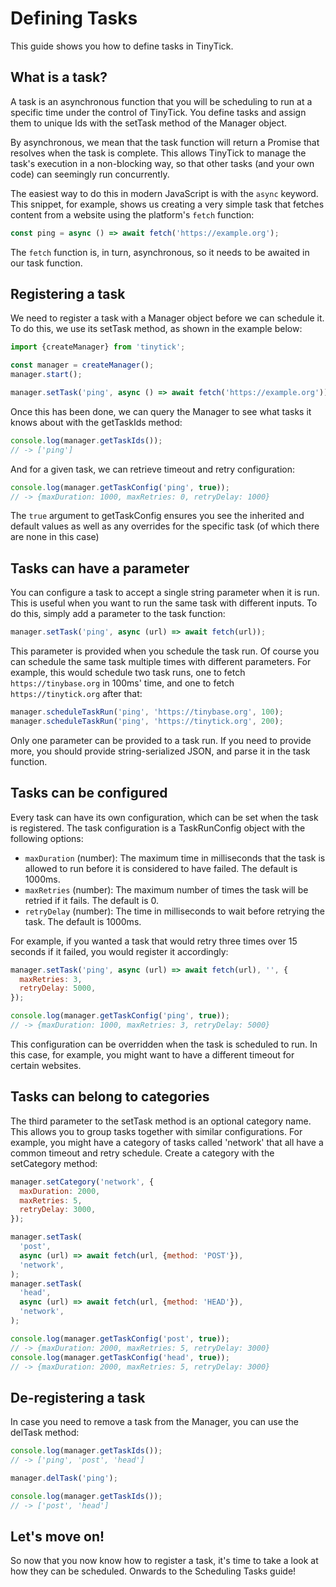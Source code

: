 # Defining Tasks

This guide shows you how to define tasks in TinyTick.

## What is a task?

A task is an asynchronous function that you will be scheduling to run at a specific time under the control of TinyTick. You define tasks and assign them
to unique Ids with the setTask method of the Manager object.

By asynchronous, we mean that the task function will return a Promise that
resolves when the task is complete. This allows TinyTick to manage the task's
execution in a non-blocking way, so that other tasks (and your own code) can
seemingly run concurrently.

The easiest way to do this in modern JavaScript is with the `async` keyword.
This snippet, for example, shows us creating a very simple task that fetches
content from a website using the platform's `fetch` function:

```js
const ping = async () => await fetch('https://example.org');
```

The `fetch` function is, in turn, asynchronous, so it needs to be awaited in our
task function.

## Registering a task

We need to register a task with a Manager object before we can schedule it. To
do this, we use its setTask method, as shown in the example below:

```js
import {createManager} from 'tinytick';

const manager = createManager();
manager.start();

manager.setTask('ping', async () => await fetch('https://example.org'));
```

Once this has been done, we can query the Manager to see what tasks it knows
about with the getTaskIds method:

```js
console.log(manager.getTaskIds());
// -> ['ping']
```

And for a given task, we can retrieve timeout and retry configuration:

```js
console.log(manager.getTaskConfig('ping', true));
// -> {maxDuration: 1000, maxRetries: 0, retryDelay: 1000}
```

The `true` argument to getTaskConfig ensures you see the inherited and default
values as well as any overrides for the specific task (of which there are none
in this case)

## Tasks can have a parameter

You can configure a task to accept a single string parameter when it is run.
This is useful when you want to run the same task with different inputs. To do
this, simply add a parameter to the task function:

```js
manager.setTask('ping', async (url) => await fetch(url));
```

This parameter is provided when you schedule the task run. Of course you can
schedule the same task multiple times with different parameters. For example,
this would schedule two task runs, one to fetch `https://tinybase.org` in 100ms'
time, and one to fetch `https://tinytick.org` after that:

```js
manager.scheduleTaskRun('ping', 'https://tinybase.org', 100);
manager.scheduleTaskRun('ping', 'https://tinytick.org', 200);
```

Only one parameter can be provided to a task run. If you need to provide more,
you should provide string-serialized JSON, and parse it in the task function.

## Tasks can be configured

Every task can have its own configuration, which can be set when the task is
registered. The task configuration is a TaskRunConfig object with the following
options:

- `maxDuration` (number): The maximum time in milliseconds that the task is
  allowed to run before it is considered to have failed. The default is 1000ms.
- `maxRetries` (number): The maximum number of times the task will be retried
  if it fails. The default is 0.
- `retryDelay` (number): The time in milliseconds to wait before retrying the
  task. The default is 1000ms.

For example, if you wanted a task that would retry three times over 15 seconds
if it failed, you would register it accordingly:

```js
manager.setTask('ping', async (url) => await fetch(url), '', {
  maxRetries: 3,
  retryDelay: 5000,
});

console.log(manager.getTaskConfig('ping', true));
// -> {maxDuration: 1000, maxRetries: 3, retryDelay: 5000}
```

This configuration can be overridden when the task is scheduled to run. In this
case, for example, you might want to have a different timeout for certain
websites.

## Tasks can belong to categories

The third parameter to the setTask method is an optional category name. This
allows you to group tasks together with similar configurations. For example,
you might have a category of tasks called 'network' that all have a common
timeout and retry schedule. Create a category with the setCategory method:

```js
manager.setCategory('network', {
  maxDuration: 2000,
  maxRetries: 5,
  retryDelay: 3000,
});

manager.setTask(
  'post',
  async (url) => await fetch(url, {method: 'POST'}),
  'network',
);
manager.setTask(
  'head',
  async (url) => await fetch(url, {method: 'HEAD'}),
  'network',
);

console.log(manager.getTaskConfig('post', true));
// -> {maxDuration: 2000, maxRetries: 5, retryDelay: 3000}
console.log(manager.getTaskConfig('head', true));
// -> {maxDuration: 2000, maxRetries: 5, retryDelay: 3000}
```

## De-registering a task

In case you need to remove a task from the Manager, you can use the delTask
method:

```js
console.log(manager.getTaskIds());
// -> ['ping', 'post', 'head']

manager.delTask('ping');

console.log(manager.getTaskIds());
// -> ['post', 'head']
```

## Let's move on!

So now that you now know how to register a task, it's time to take a look at how
they can be scheduled. Onwards to the Scheduling Tasks guide!
